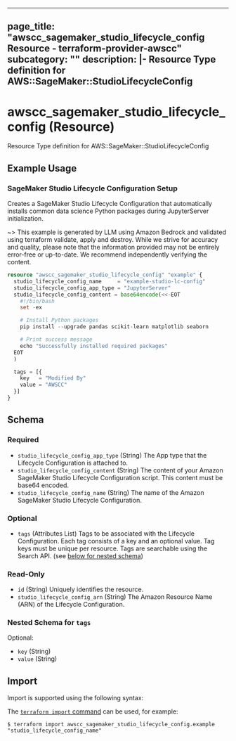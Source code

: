 
---
page_title: "awscc_sagemaker_studio_lifecycle_config Resource - terraform-provider-awscc"
subcategory: ""
description: |-
  Resource Type definition for AWS::SageMaker::StudioLifecycleConfig
---

# awscc_sagemaker_studio_lifecycle_config (Resource)

Resource Type definition for AWS::SageMaker::StudioLifecycleConfig

## Example Usage

### SageMaker Studio Lifecycle Configuration Setup

Creates a SageMaker Studio Lifecycle Configuration that automatically installs common data science Python packages during JupyterServer initialization.

~> This example is generated by LLM using Amazon Bedrock and validated using terraform validate, apply and destroy. While we strive for accuracy and quality, please note that the information provided may not be entirely error-free or up-to-date. We recommend independently verifying the content.

```terraform
resource "awscc_sagemaker_studio_lifecycle_config" "example" {
  studio_lifecycle_config_name     = "example-studio-lc-config"
  studio_lifecycle_config_app_type = "JupyterServer"
  studio_lifecycle_config_content = base64encode(<<-EOT
    #!/bin/bash
    set -ex

    # Install Python packages
    pip install --upgrade pandas scikit-learn matplotlib seaborn

    # Print success message
    echo "Successfully installed required packages"
  EOT
  )

  tags = [{
    key   = "Modified By"
    value = "AWSCC"
  }]
}
```

<!-- schema generated by tfplugindocs -->
## Schema

### Required

- `studio_lifecycle_config_app_type` (String) The App type that the Lifecycle Configuration is attached to.
- `studio_lifecycle_config_content` (String) The content of your Amazon SageMaker Studio Lifecycle Configuration script. This content must be base64 encoded.
- `studio_lifecycle_config_name` (String) The name of the Amazon SageMaker Studio Lifecycle Configuration.

### Optional

- `tags` (Attributes List) Tags to be associated with the Lifecycle Configuration. Each tag consists of a key and an optional value. Tag keys must be unique per resource. Tags are searchable using the Search API. (see [below for nested schema](#nestedatt--tags))

### Read-Only

- `id` (String) Uniquely identifies the resource.
- `studio_lifecycle_config_arn` (String) The Amazon Resource Name (ARN) of the Lifecycle Configuration.

<a id="nestedatt--tags"></a>
### Nested Schema for `tags`

Optional:

- `key` (String)
- `value` (String)

## Import

Import is supported using the following syntax:

The [`terraform import` command](https://developer.hashicorp.com/terraform/cli/commands/import) can be used, for example:

```shell
$ terraform import awscc_sagemaker_studio_lifecycle_config.example "studio_lifecycle_config_name"
```

